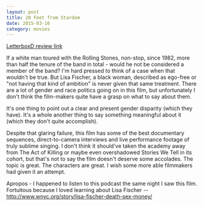 ```yaml
---
layout: post
title: 20 Feet from Stardom 
date: 2015-03-16
category: movies
---
```

 
[LetterboxD review link](http://letterboxd.com/samarthbhaskar/film/20-feet-from-stardom/)

 If a white man toured with the Rolling Stones, non-stop, since 1982, more than half the tenure of the band in total - would he not be considered a member of the band? I'm hard pressed to think of a case when that wouldn't be true. But Lisa Fischer, a black woman, described as ego-free or "not having that kind of ambition" is never given that same treatment. There are a lot of gender and race politics going on in this film, but unfortunately I don't think the film-makers quite have a grasp on what to say about them.

It's one thing to point out a clear and present gender disparity (which they have). It's a whole another thing to say something meaningful about it (which they don't quite accomplish).

Despite that glaring failure, this film has some of the best documentary sequences, direct-to-camera interviews and live performance footage of truly sublime singing. I don't think it should've taken the academy away from The Act of Killing or maybe even overshadowed Stories We Tell in its cohort, but that's not to say the film doesn't deserve some accolades. The topic is great. The characters are great. I wish some more able filmmakers had given it an attempt.

Apropos - I happened to listen to this podcast the same night I saw this film. Fortuitous because I loved learning about Lisa Fischer -- http://www.wnyc.org/story/lisa-fischer-death-sex-money/

